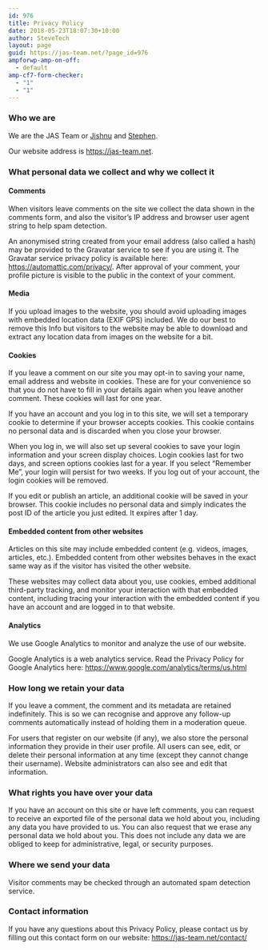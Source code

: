 ```yaml
---
id: 976
title: Privacy Policy
date: 2018-05-23T18:07:30+10:00
author: SteveTech
layout: page
guid: https://jas-team.net/?page_id=976
ampforwp-amp-on-off:
  - default
amp-cf7-form-checker:
  - "1"
  - "1"
---
```

### Who we are

We are the JAS Team or [Jishnu](https://jas-team.net/contact/contact-jishnu/) and [Stephen](https://jas-team.net/contact/steve/).

Our website address is https://jas-team.net.

### What personal data we collect and why we collect it

#### Comments

When visitors leave comments on the site we collect the data shown in the comments form, and also the visitor’s IP address and browser user agent string to help spam detection.

An anonymised string created from your email address (also called a hash) may be provided to the Gravatar service to see if you are using it. The Gravatar service privacy policy is available here: <https://automattic.com/privacy/>. After approval of your comment, your profile picture is visible to the public in the context of your comment.

#### Media

If you upload images to the website, you should avoid uploading images with embedded location data (EXIF GPS) included. We do our best to remove this Info but visitors to the website may be able to download and extract any location data from images on the website for a bit.

#### Cookies

If you leave a comment on our site you may opt-in to saving your name, email address and website in cookies. These are for your convenience so that you do not have to fill in your details again when you leave another comment. These cookies will last for one year.

If you have an account and you log in to this site, we will set a temporary cookie to determine if your browser accepts cookies. This cookie contains no personal data and is discarded when you close your browser.

When you log in, we will also set up several cookies to save your login information and your screen display choices. Login cookies last for two days, and screen options cookies last for a year. If you select &#8220;Remember Me&#8221;, your login will persist for two weeks. If you log out of your account, the login cookies will be removed.

If you edit or publish an article, an additional cookie will be saved in your browser. This cookie includes no personal data and simply indicates the post ID of the article you just edited. It expires after 1 day.

#### Embedded content from other websites

Articles on this site may include embedded content (e.g. videos, images, articles, etc.). Embedded content from other websites behaves in the exact same way as if the visitor has visited the other website.

These websites may collect data about you, use cookies, embed additional third-party tracking, and monitor your interaction with that embedded content, including tracing your interaction with the embedded content if you have an account and are logged in to that website.

#### Analytics

We use Google Analytics to monitor and analyze the use of our website.

Google Analytics is a web analytics service. Read the Privacy Policy for Google Analytics here: <https://www.google.com/analytics/terms/us.html>

### How long we retain your data

If you leave a comment, the comment and its metadata are retained indefinitely. This is so we can recognise and approve any follow-up comments automatically instead of holding them in a moderation queue.

For users that register on our website (if any), we also store the personal information they provide in their user profile. All users can see, edit, or delete their personal information at any time (except they cannot change their username). Website administrators can also see and edit that information.

### What rights you have over your data

If you have an account on this site or have left comments, you can request to receive an exported file of the personal data we hold about you, including any data you have provided to us. You can also request that we erase any personal data we hold about you. This does not include any data we are obliged to keep for administrative, legal, or security purposes.

### Where we send your data

Visitor comments may be checked through an automated spam detection service.

### Contact information

If you have any questions about this Privacy Policy, please contact us by filling out this contact form on our website: <https://jas-team.net/contact/>